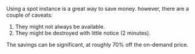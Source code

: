 ﻿Using a spot instance is a great way to save money. however, there are a couple of caveats:

1. They might not always be available.
2. They might be destroyed with little notice (2 minutes). 

The savings can be significant, at roughly 70% off the on-demand price.

